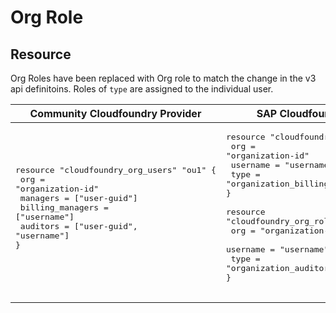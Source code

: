 # Org Role


## Resource

Org Roles have been replaced with Org role to match the change in the v3 api definitoins. Roles of `type` are assigned to the individual user.


| Community Cloudfoundry Provider | SAP Cloudfoundry Provider |
| -- | -- |
| <pre>resource "cloudfoundry_org_users" "ou1" {</br>  org              = "organization-id"</br>  managers         = ["user-guid"]</br>  billing_managers = ["username"]</br>  auditors         = ["user-guid", "username"]</br>}</br></br></pre> | <pre>resource "cloudfoundry_org_role" "om1" {</br>  org              = "organization-id"</br>  username = "username"</br>  type     = "organization_billing_manager"</br>}</br></br>resource "cloudfoundry_org_role" "oa1" {</br>  org              = "organization-id"</br>  username = "username"</br>  type     = "organization_auditor"</br>}</br></br></pre> |

<br/>
